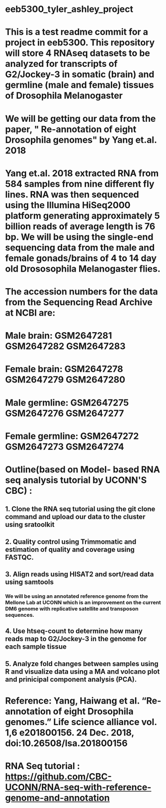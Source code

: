 # eeb5300_tyler_ashley_project
# This is a test readme commit for a project in eeb5300. This repository will store 4 RNAseq datasets to be analyzed for transcripts of G2/Jockey-3 in somatic (brain) and germline (male and female) tissues of Drosophila Melanogaster

# We will be getting our data from the paper, " Re-annotation of eight Drosophila genomes" by Yang et.al. 2018
# Yang et.al. 2018 extracted RNA from 584 samples from nine different fly lines. RNA was then sequenced using the Illumina HiSeq2000 platform generating approximately 5 billion reads of  average length is 76 bp. We will be using the single-end sequencing data from the male and female gonads/brains of 4 to 14 day old Drososophila Melanogaster flies. 

# The accession numbers for the data from the Sequencing Read Archive at NCBI are:

# Male brain: GSM2647281 GSM2647282 GSM2647283
# Female brain: GSM2647278 GSM2647279 GSM2647280
# Male germline: GSM2647275 GSM2647276  GSM2647277
# Female germline: GSM2647272 GSM2647273 GSM2647274

# Outline(based on  Model- based RNA seq analysis tutorial by UCONN'S CBC) :
## 1. Clone the RNA seq tutorial using the git clone command and upload our data to the cluster using sratoolkit
## 2. Quality control using Trimmomatic and estimation of quality and coverage using FASTQC.
## 3.  Align reads using HISAT2 and sort/read data using samtools
### We will be using an annotated reference genome from the Mellone Lab at UCONN which is an improvement on the current DM6 genome with replicative satellite and transposon sequences. 
## 4.  Use htseq-count to determine how many reads map to G2/Jockey-3 in the genome for each sample tissue
## 5. Analyze fold changes between samples using R and visualize data using a MA and volcano plot and prinicipal component analysis (PCA). 


# Reference: Yang, Haiwang et al. “Re-annotation of eight Drosophila genomes.” Life science alliance vol. 1,6 e201800156. 24 Dec. 2018, doi:10.26508/lsa.201800156
# RNA Seq tutorial : https://github.com/CBC-UCONN/RNA-seq-with-reference-genome-and-annotation
